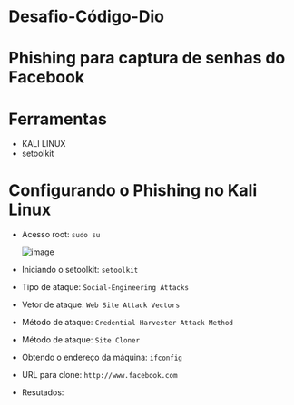 # Desafio-Código-Dio
# Phishing para captura de senhas do Facebook
# Ferramentas
* KALI LINUX
* setoolkit
# Configurando o Phishing no Kali Linux
* Acesso root: `sudo su`
  
  ![image](https://github.com/user-attachments/assets/ac27ff74-19d6-4f2e-9c7c-372dfaed570c)
* Iniciando o setoolkit: `setoolkit`
  
* Tipo de ataque: `Social-Engineering Attacks`
  
* Vetor de ataque: `Web Site Attack Vectors`
  
* Método de ataque: `Credential Harvester Attack Method`
  
* Método de ataque: `Site Cloner`
  
* Obtendo o endereço da máquina: `ifconfig`
  
* URL para clone: `http://www.facebook.com`
  
* Resutados:
